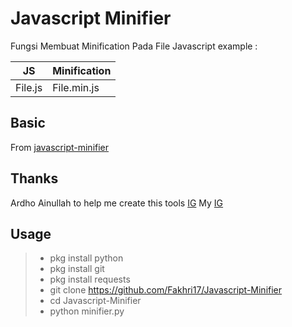 # Javascript Minifier
Fungsi Membuat Minification Pada File Javascript
example :


| 	  JS      | Minification |
| ----------- | -----------  |
| File.js     | File.min.js  |

## Basic 
From [javascript-minifier](https://javascript-minifier.com/)

## Thanks
Ardho Ainullah to help me create this tools [IG](https://instagram.com/ardho.ainullah)
My [IG](https://instagram.com/fakhrialauddin13)

## Usage
> - pkg install python
> - pkg install git
> - pkg install requests
> - git clone https://github.com/Fakhri17/Javascript-Minifier
> - cd Javascript-Minifier
> - python minifier.py


